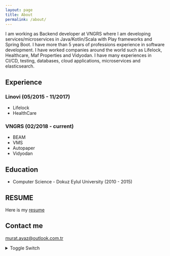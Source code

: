 ```yaml
---
layout: page
title: About
permalink: /about/
---
```


I am working as Backend developer at VNGRS where I am developing services/microservices in Java/Kotlin/Scala with Play frameworks and Spring Boot. I have more than 5 years of professions experience in software development. I have worked companies around the world such as Lifelock, Healthcare, Maf Properties and Vidyodan. I have many experiences in CI/CD, testing, databases, cloud applications, microservices and elasticsearch.

## Experience

### Linovi (05/2015 - 11/2017)

* Lifelock
* HealthCare

### VNGRS (02/2018 - current)

* BEAM
* VMS
* Autopaper
* Vidyodan

## Education

* Computer Science - Dokuz Eylul University (2010 - 2015)

## RESUME

Here is my [resume](/CV_MURAT_AYAZ.pdf)

## Contact me

[murat.ayaz@outlook.com.tr](mailto:murat.ayaz@outlook.com.tr)

<details>
    <summary>Toggle Switch</summary>
    Foldable Content[enter image description here][1]
</details>